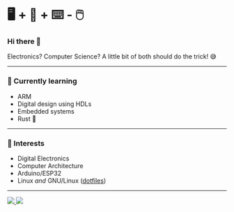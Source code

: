 # :desktop_computer: + :penguin: + :keyboard: - :computer_mouse:

### Hi there 👋

Electronics? Computer Science? A little bit of both should do the trick! :sweat_smile:

---

### :seedling: Currently learning

* ARM
* Digital design using HDLs
* Embedded systems
* Rust :crab:

---

### :telescope: Interests

* Digital Electronics
* Computer Architecture
* Arduino/ESP32
* Linux _and_ GNU/Linux ([dotfiles](https://github.com/CodePurble/dots))

---

<a href="https://github.com/anuraghazra/github-readme-stats">
  <img src="https://github-readme-stats.vercel.app/api/top-langs/?username=CodePurble&layout=compact&show_icons=true&theme=onedark" />
</a>
<a href="https://github.com/anuraghazra/github-readme-stats">
  <img src="https://github-readme-stats.vercel.app/api?username=CodePurble&hide=stars&count_private=true&show_icons=true&theme=onedark" />
</a>
